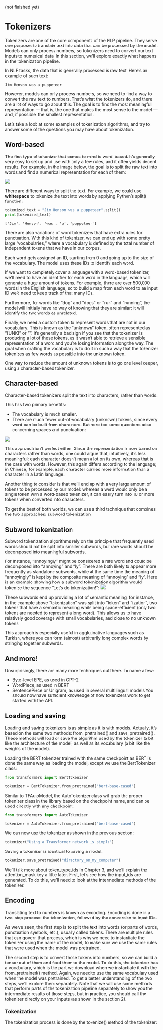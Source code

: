 (not finished yet)

# Tokenizers


Tokenizers are one of the core components of the NLP pipeline. They serve one purpose: to translate text into data that can be processed by the model. 
Models can only process numbers, so tokenizers need to convert our text inputs to numerical data. In this section, we’ll explore exactly what happens in the tokenization pipeline.

In NLP tasks, the data that is generally processed is raw text. Here’s an example of such text:

```
Jim Henson was a puppeteer
```


However, models can only process numbers, so we need to find a way to convert the raw text to numbers. That’s what the tokenizers do, and there are a lot of ways to go about this. 
The goal is to find the most meaningful representation — that is, the one that makes the most sense to the model — and, if possible, the smallest representation.

Let’s take a look at some examples of tokenization algorithms, and try to answer some of the questions you may have about tokenization.

## Word-based

The first type of tokenizer that comes to mind is word-based. It’s generally very easy to set up and use with only a few rules, and it often yields decent results. 
For example, in the image below, the goal is to split the raw text into words and find a numerical representation for each of them:

![](https://huggingface.co/datasets/huggingface-course/documentation-images/resolve/main/en/chapter2/word_based_tokenization.svg)

There are different ways to split the text. For example, we could use **whitespace** to tokenize the text into words by applying Python’s split() function:

```python
tokenized_text = "Jim Henson was a puppeteer".split()
print(tokenized_text)
```
```
['Jim', 'Henson', 'was', 'a', 'puppeteer']
```

There are also variations of word tokenizers that have extra rules for punctuation. 
With this kind of tokenizer, we can end up with some pretty large “vocabularies,” where a vocabulary is defined by the total number of independent tokens that we have in our corpus.

Each word gets assigned an ID, starting from 0 and going up to the size of the vocabulary. The model uses these IDs to identify each word.

If we want to completely cover a language with a word-based tokenizer, we’ll need to have an identifier for each word in the language, which will generate a huge amount of tokens. 
For example, there are over 500,000 words in the English language, so to build a map from each word to an input ID we’d need to keep track of that many IDs.

Furthermore, for words like “dog” and “dogs” or “run” and “running”, the model will initially have no way of knowing that they are similar: it will identify the two words as unrelated. 

Finally, we need a custom token to represent words that are not in our vocabulary. This is known as the “unknown” token, often represented as ”[UNK]” or ”<unk>”. 
It’s generally a bad sign if you see that the tokenizer is producing a lot of these tokens, as it wasn’t able to retrieve a sensible representation of a word and you’re losing information along the way. 
The goal when crafting the vocabulary is to do it in such a way that the tokenizer tokenizes as few words as possible into the unknown token.

One way to reduce the amount of unknown tokens is to go one level deeper, using a character-based tokenizer.

## Character-based
Character-based tokenizers split the text into characters, rather than words. 

This has two primary benefits:
- The vocabulary is much smaller.
- There are much fewer out-of-vocabulary (unknown) tokens, since every word can be built from characters.
But here too some questions arise concerning spaces and punctuation:

![](https://huggingface.co/datasets/huggingface-course/documentation-images/resolve/main/en/chapter2/character_based_tokenization.svg)


This approach isn’t perfect either. Since the representation is now based on characters rather than words, one could argue that, intuitively, it’s less meaningful: each character doesn’t mean a lot on its own, whereas that is the case with words. However, this again differs according to the language; in Chinese, for example, each character carries more information than a character in a Latin language.

Another thing to consider is that we’ll end up with a very large amount of tokens to be processed by our model: whereas a word would only be a single token with a word-based tokenizer, it can easily turn into 10 or more tokens when converted into characters.

To get the best of both worlds, we can use a third technique that combines the two approaches: subword tokenization.

## Subword tokenization

Subword tokenization algorithms rely on the principle that frequently used words should not be split into smaller subwords, but rare words should be decomposed into meaningful subwords.

For instance, “annoyingly” might be considered a rare word and could be decomposed into “annoying” and “ly”. 
These are both likely to appear more frequently as standalone subwords, while at the same time the meaning of “annoyingly” is kept by the composite meaning of “annoying” and “ly”.
Here is an example showing how a subword tokenization algorithm would tokenize the sequence “Let’s do tokenization!“:
![](https://huggingface.co/datasets/huggingface-course/documentation-images/resolve/main/en/chapter2/bpe_subword.svg)

These subwords end up providing a lot of semantic meaning: for instance, in the example above “tokenization” was split into “token” and “ization”, two tokens that have a semantic meaning while being space-efficient (only two tokens are needed to represent a long word). 
This allows us to have relatively good coverage with small vocabularies, and close to no unknown tokens.

This approach is especially useful in agglutinative languages such as Turkish, where you can form (almost) arbitrarily long complex words by stringing together subwords.

## And more!
Unsurprisingly, there are many more techniques out there. To name a few:

- Byte-level BPE, as used in GPT-2
- WordPiece, as used in BERT
- SentencePiece or Unigram, as used in several multilingual models
You should now have sufficient knowledge of how tokenizers work to get started with the API.

## Loading and saving

Loading and saving tokenizers is as simple as it is with models. Actually, it’s based on the same two methods: from_pretrained() and save_pretrained(). These methods will load or save the algorithm used by the tokenizer (a bit like the architecture of the model) as well as its vocabulary (a bit like the weights of the model).

Loading the BERT tokenizer trained with the same checkpoint as BERT is done the same way as loading the model, except we use the BertTokenizer class:

```python
from transformers import BertTokenizer

tokenizer = BertTokenizer.from_pretrained("bert-base-cased")
```

Similar to TFAutoModel, the AutoTokenizer class will grab the proper tokenizer class in the library based on the checkpoint name, and can be used directly with any checkpoint:

```python
from transformers import AutoTokenizer

tokenizer = AutoTokenizer.from_pretrained("bert-base-cased")
```
We can now use the tokenizer as shown in the previous section:
```python
tokenizer("Using a Transformer network is simple")
```

Saving a tokenizer is identical to saving a model:
```python
tokenizer.save_pretrained("directory_on_my_computer")
```

We’ll talk more about token_type_ids in Chapter 3, and we’ll explain the attention_mask key a little later. First, let’s see how the input_ids are generated. To do this, we’ll need to look at the intermediate methods of the tokenizer.

## Encoding
Translating text to numbers is known as encoding. Encoding is done in a two-step process: the tokenization, followed by the conversion to input IDs.

As we’ve seen, the first step is to split the text into words (or parts of words, punctuation symbols, etc.), usually called tokens. There are multiple rules that can govern that process, which is why we need to instantiate the tokenizer using the name of the model, to make sure we use the same rules that were used when the model was pretrained.

The second step is to convert those tokens into numbers, so we can build a tensor out of them and feed them to the model. To do this, the tokenizer has a vocabulary, which is the part we download when we instantiate it with the from_pretrained() method. Again, we need to use the same vocabulary used when the model was pretrained.
To get a better understanding of the two steps, we’ll explore them separately. Note that we will use some methods that perform parts of the tokenization pipeline separately to show you the intermediate results of those steps, but in practice, you should call the tokenizer directly on your inputs (as shown in the section 2).

### Tokenization
The tokenization process is done by the tokenize() method of the tokenizer:
```python

```

